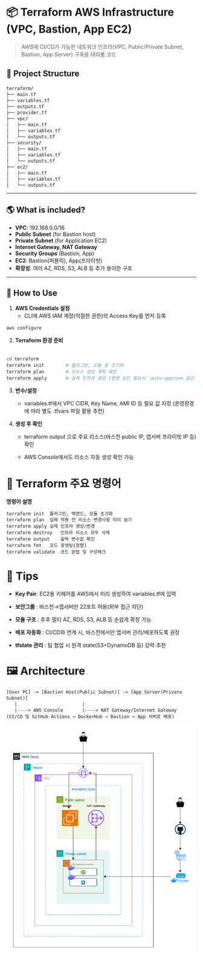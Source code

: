 # 📦 Terraform AWS Infrastructure (VPC, Bastion, App EC2)
> AWS에 CI/CD가 가능한 네트워크 인프라(VPC, Public/Private Subnet, Bastion, App Server) 구축용 테라폼 코드

## 📁 Project Structure
```pgsql
terraform/
├── main.tf
├── variables.tf
├── outputs.tf
├── provider.tf
├── vpc/
│   ├── main.tf
│   ├── variables.tf
│   └── outputs.tf
├── security/
│   ├── main.tf
│   ├── variables.tf
│   └── outputs.tf
├── ec2/
│   ├── main.tf
│   ├── variables.tf
│   └── outputs.tf
```
---

## 🌎 What is included?
- **VPC**: 192.168.0.0/16
- **Public Subnet** (for Bastion host)
- **Private Subnet** (for Application EC2)
- **Internet Gateway, NAT Gateway**
- **Security Groups** (Bastion, App)
- **EC2**: Bastion(퍼블릭), App(프라이빗)
- **확장성**: 여러 AZ, RDS, S3, ALB 등 추가 용이한 구조

---

## 🚀 How to Use
1. **AWS Credentials 설정**
   - CLI에 AWS IAM 계정(적절한 권한)의 Access Key를 먼저 등록

```bash
aws configure
```

2. **Terraform 환경 준비**
```bash

cd terraform
terraform init        # 플러그인, 모듈 등 초기화
terraform plan        # 리소스 생성 계획 확인
terraform apply       # 실제 인프라 생성 (변경 승인 필요시 -auto-approve 옵션 추가)
```

3. **변수/설정**
   - variables.tf에서 VPC CIDR, Key Name, AMI ID 등 필요 값 지정
     (운영환경에 따라 별도 .tfvars 파일 활용 추천)

4. **생성 후 확인**
   - terraform output 으로 주요 리소스(바스천 public IP, 앱서버 프라이빗 IP 등) 확인

   - AWS Console에서도 리소스 자동 생성 확인 가능

# 📝 Terraform 주요 명령어
**명령어	설명**
```bash
terraform init	플러그인, 백엔드, 모듈 초기화
terraform plan	실제 적용 전 리소스 변경사항 미리 보기
terraform apply	실제 인프라 생성/변경
terraform destroy	인프라 리소스 모두 삭제
terraform output	출력 변수값 확인
terraform fmt	코드 포맷팅(정렬)
terraform validate	코드 문법 및 구성체크
```

# 📌 Tips
- **Key Pair**: EC2용 키페어를 AWS에서 미리 생성하여 variables.tf에 입력

- **보안그룹** : 바스천→앱서버만 22포트 허용(외부 접근 차단)

- **모듈 구조** : 추후 멀티 AZ, RDS, S3, ALB 등 손쉽게 확장 가능

- **배포 자동화** : CI/CD와 연계 시, 바스천에서만 앱서버 관리/배포하도록 권장

- **tfstate 관리** : 팀 협업 시 원격 state(S3+DynamoDB 등) 강력 추천

# 🖼️ Architecture
```pgsql
[User PC] -> [Bastion Host(Public Subnet)] -> [App Server(Private Subnet)]
   |                        |
   |----> AWS Console       |----> NAT Gateway/Internet Gateway
(CI/CD 및 GitHub Actions → DockerHub → Bastion → App 서버로 배포)
```
![AWS Architecture](architecture-1.png)


